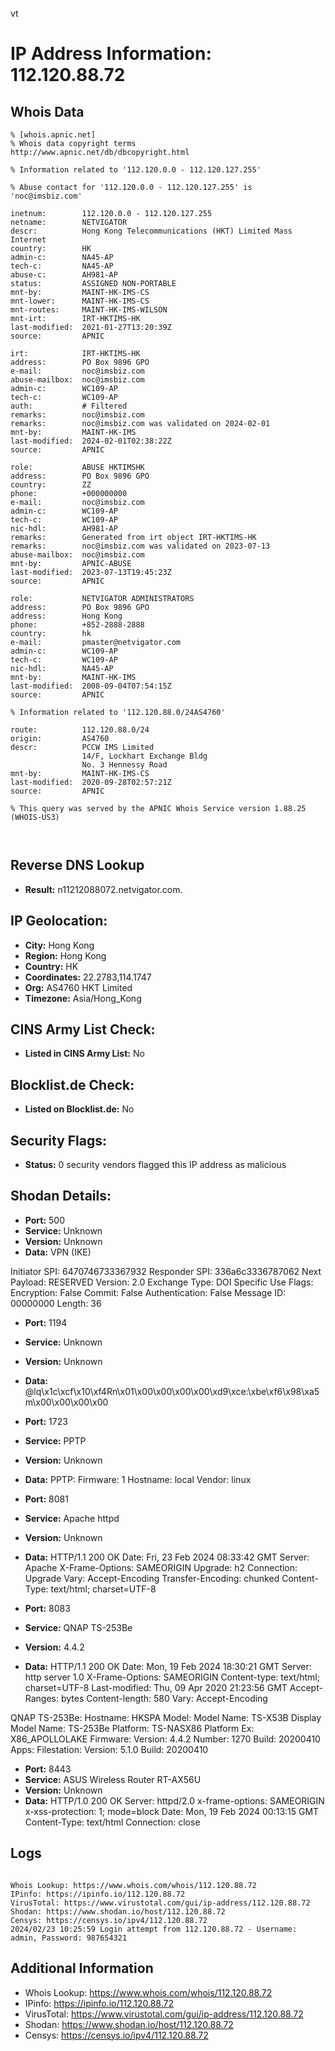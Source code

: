 vt
# IP Address Information: 112.120.88.72

## Whois Data
```
% [whois.apnic.net]
% Whois data copyright terms    http://www.apnic.net/db/dbcopyright.html

% Information related to '112.120.0.0 - 112.120.127.255'

% Abuse contact for '112.120.0.0 - 112.120.127.255' is 'noc@imsbiz.com'

inetnum:        112.120.0.0 - 112.120.127.255
netname:        NETVIGATOR
descr:          Hong Kong Telecommunications (HKT) Limited Mass Internet
country:        HK
admin-c:        NA45-AP
tech-c:         NA45-AP
abuse-c:        AH981-AP
status:         ASSIGNED NON-PORTABLE
mnt-by:         MAINT-HK-IMS-CS
mnt-lower:      MAINT-HK-IMS-CS
mnt-routes:     MAINT-HK-IMS-WILSON
mnt-irt:        IRT-HKTIMS-HK
last-modified:  2021-01-27T13:20:39Z
source:         APNIC

irt:            IRT-HKTIMS-HK
address:        PO Box 9896 GPO
e-mail:         noc@imsbiz.com
abuse-mailbox:  noc@imsbiz.com
admin-c:        WC109-AP
tech-c:         WC109-AP
auth:           # Filtered
remarks:        noc@imsbiz.com
remarks:        noc@imsbiz.com was validated on 2024-02-01
mnt-by:         MAINT-HK-IMS
last-modified:  2024-02-01T02:38:22Z
source:         APNIC

role:           ABUSE HKTIMSHK
address:        PO Box 9896 GPO
country:        ZZ
phone:          +000000000
e-mail:         noc@imsbiz.com
admin-c:        WC109-AP
tech-c:         WC109-AP
nic-hdl:        AH981-AP
remarks:        Generated from irt object IRT-HKTIMS-HK
remarks:        noc@imsbiz.com was validated on 2023-07-13
abuse-mailbox:  noc@imsbiz.com
mnt-by:         APNIC-ABUSE
last-modified:  2023-07-13T19:45:23Z
source:         APNIC

role:           NETVIGATOR ADMINISTRATORS
address:        PO Box 9896 GPO
address:        Hong Kong
phone:          +852-2888-2888
country:        hk
e-mail:         pmaster@netvigator.com
admin-c:        WC109-AP
tech-c:         WC109-AP
nic-hdl:        NA45-AP
mnt-by:         MAINT-HK-IMS
last-modified:  2008-09-04T07:54:15Z
source:         APNIC

% Information related to '112.120.88.0/24AS4760'

route:          112.120.88.0/24
origin:         AS4760
descr:          PCCW IMS Limited
                14/F, Lockhart Exchange Bldg
                No. 3 Hennessy Road
mnt-by:         MAINT-HK-IMS-CS
last-modified:  2020-09-28T02:57:21Z
source:         APNIC

% This query was served by the APNIC Whois Service version 1.88.25 (WHOIS-US3)



```
## Reverse DNS Lookup
- **Result:** n11212088072.netvigator.com.

## IP Geolocation:
- **City:** Hong Kong
- **Region:** Hong Kong
- **Country:** HK
- **Coordinates:** 22.2783,114.1747
- **Org:** AS4760 HKT Limited
- **Timezone:** Asia/Hong_Kong

## CINS Army List Check:
- **Listed in CINS Army List:** 
No

## Blocklist.de Check:
- **Listed on Blocklist.de:** 
No

## Security Flags:
- **Status:** 0 security vendors flagged this IP address as malicious

## Shodan Details:
- **Port:** 500
- **Service:** Unknown
- **Version:** Unknown
- **Data:** VPN (IKE)

Initiator SPI: 6470746733367932
Responder SPI: 336a6c3336787062
Next Payload: RESERVED
Version: 2.0
Exchange Type: DOI Specific Use
Flags:
    Encryption:     False
    Commit:         False
    Authentication: False
Message ID: 00000000
Length: 36

- **Port:** 1194
- **Service:** Unknown
- **Version:** Unknown
- **Data:** @lq\x1c\xcf\x10\xf4Rn\x01\x00\x00\x00\x00\xd9\xce:\xbe\xf6\x98\xa5m\x00\x00\x00\x00

- **Port:** 1723
- **Service:** PPTP
- **Version:** Unknown
- **Data:** PPTP:
  Firmware: 1
  Hostname: local
  Vendor: linux

- **Port:** 8081
- **Service:** Apache httpd
- **Version:** Unknown
- **Data:** HTTP/1.1 200 OK
Date: Fri, 23 Feb 2024 08:33:42 GMT
Server: Apache
X-Frame-Options: SAMEORIGIN
Upgrade: h2
Connection: Upgrade
Vary: Accept-Encoding
Transfer-Encoding: chunked
Content-Type: text/html; charset=UTF-8



- **Port:** 8083
- **Service:** QNAP TS-253Be
- **Version:** 4.4.2
- **Data:** HTTP/1.1 200 OK
Date: Mon, 19 Feb 2024 18:30:21 GMT
Server: http server 1.0
X-Frame-Options: SAMEORIGIN
Content-type: text/html; charset=UTF-8
Last-modified: Thu, 09 Apr 2020 21:23:56 GMT
Accept-Ranges: bytes
Content-length: 580
Vary: Accept-Encoding


QNAP TS-253Be:
  Hostname: HKSPA
  Model:
    Model Name: TS-X53B
    Display Model Name: TS-253Be
    Platform: TS-NASX86
    Platform Ex: X86_APOLLOLAKE
  Firmware:
    Version: 4.4.2
    Number: 1270
    Build: 20200410
  Apps:
    Filestation:
      Version: 5.1.0
      Build: 20200410


- **Port:** 8443
- **Service:** ASUS Wireless Router RT-AX56U
- **Version:** Unknown
- **Data:** HTTP/1.0 200 OK
Server: httpd/2.0
x-frame-options: SAMEORIGIN
x-xss-protection: 1; mode=block
Date: Mon, 19 Feb 2024 00:13:15 GMT
Content-Type: text/html
Connection: close



## Logs
```

Whois Lookup: https://www.whois.com/whois/112.120.88.72
IPinfo: https://ipinfo.io/112.120.88.72
VirusTotal: https://www.virustotal.com/gui/ip-address/112.120.88.72
Shodan: https://www.shodan.io/host/112.120.88.72
Censys: https://censys.io/ipv4/112.120.88.72
2024/02/23 10:25:59 Login attempt from 112.120.88.72 - Username: admin, Password: 987654321

```
## Additional Information
- Whois Lookup: https://www.whois.com/whois/112.120.88.72
- IPinfo: https://ipinfo.io/112.120.88.72
- VirusTotal: https://www.virustotal.com/gui/ip-address/112.120.88.72
- Shodan: https://www.shodan.io/host/112.120.88.72
- Censys: https://censys.io/ipv4/112.120.88.72

